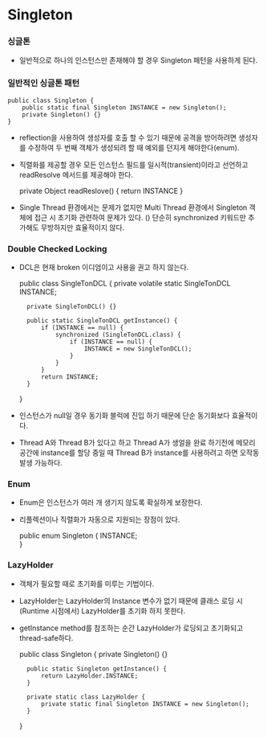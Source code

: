 # Singleton

### 싱글톤

* 일반적으로 하나의 인스턴스만 존재해야 할 경우 Singleton 패턴을 사용하게 된다.

### 일반적인 싱글톤 패턴

	public class Singleton {
		public static final Singleton INSTANCE = new Singleton();
		private Singleton() {}
	}
	
* reflection을 사용하여 생성자를 호출 할 수 있기 때문에 공격을 방어하려면 생성자를 수정하여 두 번째 객체가 생성되려 할 때 예외를 던지게 해야한다(enum).
* 직렬화를 제공할 경우 모든 인스턴스 필드를 일시적(transient)이라고 선언하고 readResolve 메서드를 제공해야 한다.

	private Object readReslove() {
		return INSTANCE
	}

* Single Thread 환경에서는 문제가 없지만 Multi Thread 환경에서 Singleton 객체에 접근 시 초기화 관련하여 문제가 있다. 
()
단순히 synchronized 키워드만 추가해도 무방하지만 효율적이지 않다.

### Double Checked Locking

* DCL은 현재 broken 이디엄이고 사용을 권고 하지 않는다.

	public class SingleTonDCL {
		private volatile static SingleTonDCL INSTANCE;
	
		private SingleTonDCL() {}
	
		public static SingleTonDCL getInstance() {
			if (INSTANCE == null) {
				synchronized (SingleTonDCL.class) {
					if (INSTANCE == null) {
						INSTANCE = new SingleTonDCL();
					}
				}
			}
			return INSTANCE;
		}
	}
	
* 인스턴스가 null일 경우 동기화 블럭에 진입 하기 때문에 단순 동기화보다 효율적이다.
* Thread A와 Thread B가 있다고 하고 Thread A가 생얼을 완료 하기전에 메모리 공간에 instance를 할당 중일 때 Thread B가 instance를 사용하려고 하면 오작동 발생 가능하다.

### Enum

* Enum은 인스턴스가 여러 개 생기지 않도록 확실하게 보장한다.
* 리플렉션이나 직렬화가 자동으로 지원되는 장점이 있다.

	public enum Singleton {
	  INSTANCE;  
	}

### LazyHolder

* 객체가 필요할 때로 초기화를 미루는 기법이다.
* LazyHolder는 LazyHolder의 Instance 변수가 없기 때문에 클래스 로딩 시(Runtime 시점에서) LazyHolder를 초기화 하지 못한다.
* getInstance method를 참조하는 순간 LazyHolder가 로딩되고 초기화되고 thread-safe하다.

	public class Singleton {
		private Singleton() {}

		public static Singleton getInstance() {
			return LazyHolder.INSTANCE;
		}

		private static class LazyHolder {
			private static final Singleton INSTANCE = new Singleton();
		}
	}
